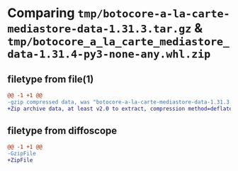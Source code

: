 # Comparing `tmp/botocore-a-la-carte-mediastore-data-1.31.3.tar.gz` & `tmp/botocore_a_la_carte_mediastore_data-1.31.4-py3-none-any.whl.zip`

## filetype from file(1)

```diff
@@ -1 +1 @@
-gzip compressed data, was "botocore-a-la-carte-mediastore-data-1.31.3.tar", last modified: Fri Jul 14 01:46:31 2023, max compression
+Zip archive data, at least v2.0 to extract, compression method=deflate
```

## filetype from diffoscope

```diff
@@ -1 +1 @@
-GzipFile
+ZipFile
```

